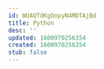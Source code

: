```yaml
---
id: WUAQTdKgGopyN4MDTAjBd
title: Python
desc: ''
updated: 1600970256354
created: 1600970256354
stub: false
---
```


